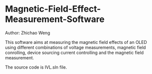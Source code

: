 # Magnetic-Field-Effect-Measurement-Software
Author: Zhichao Weng

This software aims at measuring the magnetic field effects of an OLED using different combinations of voltage measurements, magnetic field conrolling, device sourcing current controlling and the magnetic field measurement.

The source code is IVL.sln file.
